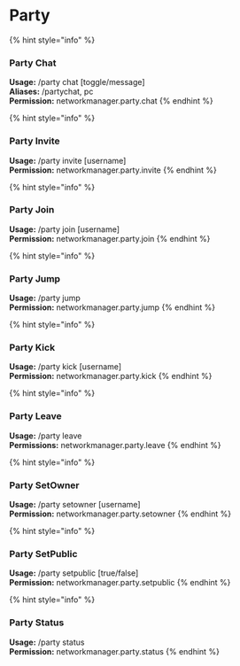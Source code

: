 # Party

{% hint style="info" %}
###  **Party Chat**

**Usage:** /party chat \[toggle/message\]  
**Aliases:** /partychat, pc  
**Permission:** networkmanager.party.chat
{% endhint %}

{% hint style="info" %}
###  **Party Invite**

**Usage:** /party invite \[username\]  
**Permission:** networkmanager.party.invite
{% endhint %}

{% hint style="info" %}
###  **Party Join**

**Usage:** /party join \[username\]  
**Permission:** networkmanager.party.join
{% endhint %}

{% hint style="info" %}
###  **Party Jump**

**Usage:** /party jump  
**Permission:** networkmanager.party.jump
{% endhint %}

{% hint style="info" %}
###  **Party Kick**

**Usage:** /party kick \[username\]  
**Permission:** networkmanager.party.kick
{% endhint %}

{% hint style="info" %}
###  **Party Leave**

**Usage:** /party leave  
**Permissions:** networkmanager.party.leave
{% endhint %}

{% hint style="info" %}
###  **Party SetOwner**

**Usage:** /party setowner \[username\]   
**Permission:** networkmanager.party.setowner
{% endhint %}

{% hint style="info" %}
### **Party SetPublic**

**Usage:** /party setpublic \[true/false\]  
**Permission:** networkmanager.party.setpublic
{% endhint %}

{% hint style="info" %}
### **Party Status**

**Usage:** /party status  
**Permission:** networkmanager.party.status
{% endhint %}

